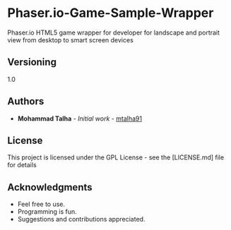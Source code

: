 # Phaser.io-Game-Sample-Wrapper
Phaser.io HTML5 game wrapper for developer for landscape and portrait view from desktop to smart screen devices

## Versioning

1.0

## Authors

* **Mohammad Talha** - *Initial work* - [mtalha91](https://github.com/mtalha91)


## License

This project is licensed under the GPL License - see the [LICENSE.md] file for details

## Acknowledgments

* Feel free to use.
* Programming is fun.
* Suggestions and contributions appreciated.

